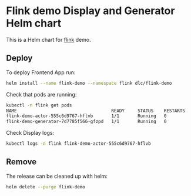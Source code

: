 # Flink demo Display and Generator Helm chart

This is a Helm chart for [flink](https://github.com/dcos/demos/tree/master/flink-k8s/1.11) demo.

## Deploy

To deploy Frontend App run:
```bash
helm install --name flink-demo --namespace flink dlc/flink-demo
```

Check that pods are running:

```bash
kubectl -n flink get pods
NAME                                    READY     STATUS    RESTARTS   AGE
flink-demo-actor-555c6d9767-hflvb       1/1       Running   0          26s
flink-demo-generator-7d7785f566-gfzpd   1/1       Running   0          26s
```

Check Display logs:
```bash
kubectl logs -n flink flink-demo-actor-555c6d9767-hflvb
```

## Remove

The release can be cleaned up with helm:

```bash
helm delete --purge flink-demo
```
